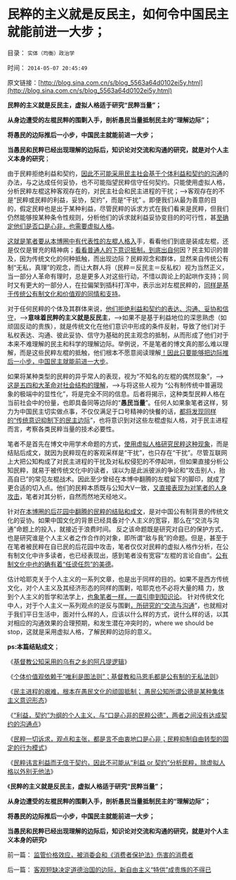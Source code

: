 # 民粹的主义就是反民主，如何令中国民主就能前进一大步；

目录： `实体（均衡）政治学` 

时间： `2014-05-07 20:45:49` 

原文链接：[http://blog.sina.com.cn/s/blog_5563a64d0102ei5y.html](http://blog.sina.com.cn/s/blog_5563a64d0102ei5y.html)

**民粹的主义就是反民主，虚拟人格适于研究“民粹当量”；**

**从身边遭受的左棍民粹的围剿入手，剖析愚民当量抵制民主的“理解边际”；**

**将愚民的边际推后一小步，中国民主就能前进一大步；**

**当愚民和民粹已经出现理解的边际后，知识论对交流和沟通的研究，就是对个人主义本身的研究**；

由于民粹拒绝利益和契约，[因此不可能采用民主社会基于个体利益和契约的沟通](../../../2014/5/6/民粹只是口是心非，民粹必定有自利的利益.md)的办法，与之达成任何妥协，也不可能指望民粹信守任何契约。只能使用虚拟人格，分析民粹左棍这种客观存在的，对民主社会和民主进程的干扰；——>客观存在的不是“民粹或民粹的利益，妥协，契约”，而是“干扰”
。即便我们从最为善意的目的，假定民粹也是出于某种利益，尽管民粹的诉求方式在我们看来是民粹，但我们仍然能够按某种条令性规则，分析他们的诉求就利益妥协变目的的可行性，甚[至确定他们是否口是心非，也需要虚拟人格](../../../2014/5/5/民粹一切诉求，观点和主张，都是言不由衷地口是心非；.md)。

[这就是笔者要从本博圈中有代表性的左棍人格入](http://darthvad.blog.163.com/blog/static/53399470201411311828278/)手，看看他们到底是装成左棍，还是仅仅是冒充的精神病；[看看普通人的下意识抵制，到底出自何](../../../2014/5/3/民主进程的艰难，根本在愚民文化的顽固抵制.md)因？民主知识的普及，因为传统文化的何种抵触，而出现边际？民粹观念和群体，显然来自传统公有制“无私，真理”的观念，而让大群人将（民粹＝反民主＝反私权）视为当然正义，当一部分人革命有理时，总是更多人对这些行动，不惜以舆论上的起哄作支持；同时又有更大的一部分人，在拉偏架到插科打浑中，表示出对左棍民粹的，[同样是基于传统公有制文化和价值观的同情和支持](../../../2014/4/11/传统道德之“谦虚的义务”，左棍“断言棒喝”有广泛的同情者.md)。

对于任何民粹的个体及其群体来说，[他们拒绝利益和契约的表达、沟通、妥协和信守](../../../2014/5/4/民粹抵制任何契约！民粹诉求与自已无关，也与任何约法无关.md)，——>**意味着民粹的主义就是反民主**，——>如果不是基于利益地位的深思熟虑（如顽固反动的贵族），就是传统文化在他们意识中形成的条件反射，导致了他们对于私权表达、沟通、彼此妥协、信守为基础的民主观念的抵制，从而形成了他们对于本来不难理解的民主和科学的理解边际。举例说，不是笔者的博文真的那么难以理解，而是这些民粹左棍的抵触，他们根本不愿意阅读理解[！因此只要能够把边际推后一小步，中国民主就能前进一大步](../../../2010/3/13/民主启蒙是轻松愉快的生活消闲.md)。

如果将某种类型的民粹的异乎常人的表现，视为“不知名的左棍的偶然现象”，——>[这是五四和大革命对社会结构的理解](../../../2013/7/19/咱国公知“五四革命思想”的不完全进化.md)，——>与将这些人视为
“公有制传统中普遍现象的极端中的显性化”，将是完全不同的信息。后者将揭示，这种类型民粹人格在当前社会中的份量，也即具备同等边际的“**愚民当量**”。任何人如果象笔者这样，努力为中国民主切实做点事，不仅仅满足于口号精神的快餐的话，[都将发现同样的“传统意识抑制下的民主边际](../../../2010/3/13/历史惯性耗尽文明才能“升级”.md)”，也将意识到对这些左棍虚拟人格，对于民主进程而言，考察各类民粹当量的技术必要性。

笔者不是首先在博文中用学术命题的方式，[使用虚拟人格研究民粹这种现象](../../../2014/4/18/全人类的社会体制和意识形态的逻辑转化和关系图.md)，而是结贴后成文，就因为民粹现在的客观采样是“干扰”，也只存在“干扰”。尽管互联网上大把公知构成了对民主进程的干扰及对私权侵犯的不停起哄，但如果直接分析公知民粹，就易于被传统文化中的读者，误以为是此派彼派的争论和“攻击别人，抬高自已”的常见左棍战术。因此至少曾经在本博中翻腾的左棍留下的脚印，就成了更合适的切入点。他们的民粹本质既与公知大V一致，[又直接表现为对笔者的人身攻击](../../../2009/7/1/可能牛皇马宝的现实性的思想探针.md)，笔者对其分析，自然而然地天经地义。

针对[在本博圈的后花园中翻腾的民粹的结贴和成文](../../../2014/4/17/博客和论坛的区别，博主和网友的区别.md)，是对中国公有制背景的传统文化的妥协。如果中国文化的背景已经具备对个人主义的宽容，那么在“交流与沟通”命题上的投入，就接近于浪费时间。
反之该命题既是研究对自已的保护方式，也是研究谁是个人主义者之作合作的对象，即所谓“敌与我”的命题。但是，甚至于在笔者被民粹在自已民的后花园中攻击，笔者仅仅对民粹的虚拟人格作分析，在公有制文化中许多读者，也已经表现出，感到笔者没有宽容“左棍的言论自由”。[公有制文化中也的确有着“任谤任怨”的美德](../../../2009/6/12/君子不是伪君子，不做道德先生.md)。

估计哈耶克关于个人主义的一系列文章，也是出于同样的目的。如果不是西方传统文化，对个人主义及其经济形态的同样的围剿，哈耶克也不必将大量的精
力，放到个人主义的哲学和法学上，[也象笔者一样，一直引申到知识论](../../../2014/3/10/知识科学,素质教育与填鸭工程的冲突.md)。
针对传统文化中人，对于个人主义一系列观点的逆反与围剿[，所研究的“交流与沟通](../../../2013/8/19/知识论的认知，大学无书，交流沟通学.md)”，也就相对于我们平日生活中，面对什么样的人，应该以什么样的方式，说什么样的话，以其对相应的沟通效果的合理预期，和发生潜在冲突时的，where
we should be stop，这就是采用虚拟人格，了解民粹的边际的意义。

**ps:本篇结贴成文**；

《[基督教公知采用的乌有之乡的阿凡提逻辑](../../../2014/4/30/基督教公知的乌有之乡的阿凡提逻辑；.md)》

《[个体价值观依赖于“唯利是图法则”；基督教和马恩毛都是公有制的无私法则](../../../2014/5/1/看病难看病贵，因为中国的非公医疗的制度成本惊人.md)》

《[民主进程的艰难，根本在愚民文化的顽固抵制；
愚民公知所谓公德是某种集体主义意识形态](../../../2014/5/3/民主进程的艰难，根本在愚民文化的顽固抵制.md)》

《[“利益，契约”为纲的个人主义，与“口是心非的民粹公德”，两者之间没有达成契约的沟通点](../../../2014/5/4/民粹抵制任何契约！民粹诉求与自已无关，也与任何约法无关.md)》

《[民粹一切诉求，观点和主张，都是言不由衷地口是心非；民粹抑制自由转型的固定的行为模式](../../../2014/5/5/民粹一切诉求，观点和主张，都是言不由衷地口是心非；.md)》

《[民粹讳言利益而无信于契约，因此不可能从“利益
or 契约”分析民粹，除虚拟人格以外别无他法](../../../2014/5/6/民粹只是口是心非，民粹必定有自利的利益.md)》

《**民粹的主义就是反民主，虚拟人格适于研究“民粹当量”；**

**从身边遭受的左棍民粹的围剿入手，剖析愚民当量抵制民主的“理解边际”；**

**将愚民的边际推后一小步，中国民主就能前进一大步；**

**当愚民和民粹已经出现理解的边际后，知识论对交流和沟通的研究，就是对个人主义本身的研究**》

前一篇： [监管价格效应，被消委会和《消费者保护法》伤害的消费者](../../../2014/5/8/监管价格效应，被消委会和《消费者保护法》伤害的消费者.md)

后一篇： [客观短缺决定道德治国的边际，新自由主义“特供”成贵族的不得已](../../../2014/4/29/客观短缺决定道德治国的边际，新自由主义“特供”成贵族的不得已.md)

